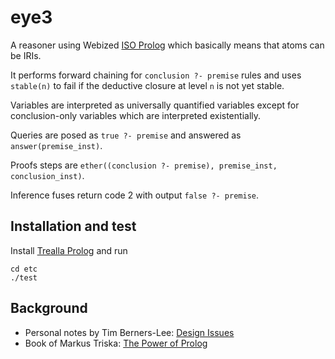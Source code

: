 # eye3

A reasoner using Webized [ISO Prolog](https://en.wikipedia.org/wiki/Prolog#ISO_Prolog)
which basically means that atoms can be IRIs.

It performs forward chaining for `conclusion ?- premise` rules and uses `stable(n)`
to fail if the deductive closure at level `n` is not yet stable.

Variables are interpreted as universally quantified variables except for
conclusion-only variables which are interpreted existentially.

Queries are posed as `true ?- premise` and answered as `answer(premise_inst)`.

Proofs steps are `ether((conclusion ?- premise), premise_inst, conclusion_inst)`.

Inference fuses return code 2 with output `false ?- premise`.

## Installation and test

Install [Trealla Prolog](https://github.com/trealla-prolog/trealla?tab=readme-ov-file#building) and run

```
cd etc
./test
```

## Background

- Personal notes by Tim Berners-Lee: [Design Issues](https://www.w3.org/DesignIssues/)
- Book of Markus Triska: [The Power of Prolog](https://www.metalevel.at/prolog)
